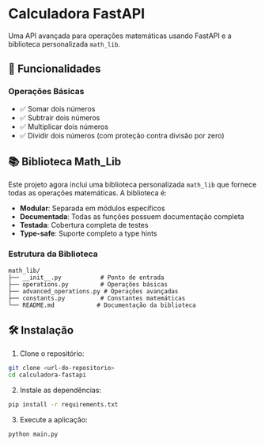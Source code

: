 # Calculadora FastAPI

Uma API avançada para operações matemáticas usando FastAPI e a biblioteca personalizada `math_lib`.

## 🚀 Funcionalidades

### Operações Básicas
- ✅ Somar dois números
- ✅ Subtrair dois números  
- ✅ Multiplicar dois números
- ✅ Dividir dois números (com proteção contra divisão por zero)

## 📚 Biblioteca Math_Lib

Este projeto agora inclui uma biblioteca personalizada `math_lib` que fornece todas as operações matemáticas. A biblioteca é:

- **Modular**: Separada em módulos específicos
- **Documentada**: Todas as funções possuem documentação completa
- **Testada**: Cobertura completa de testes
- **Type-safe**: Suporte completo a type hints

### Estrutura da Biblioteca

```
math_lib/
├── __init__.py           # Ponto de entrada
├── operations.py         # Operações básicas
├── advanced_operations.py # Operações avançadas
├── constants.py          # Constantes matemáticas
└── README.md            # Documentação da biblioteca
```

## 🛠️ Instalação

1. Clone o repositório:
```bash
git clone <url-do-repositorio>
cd calculadora-fastapi
```

2. Instale as dependências:
```bash
pip install -r requirements.txt
```

3. Execute a aplicação:
```bash
python main.py
```

